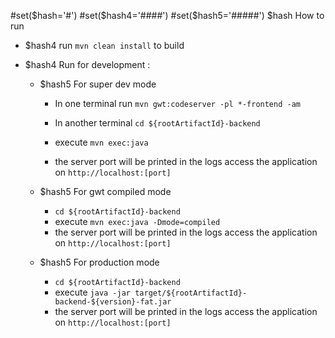 #set($hash='#')
#set($hash4='####')
#set($hash5='#####')
$hash How to run

- $hash4 run `mvn clean install` to build

- $hash4 Run for development :

  - $hash5 For super dev mode 
  
    - In one terminal run `mvn gwt:codeserver -pl *-frontend -am`
    
    - In another terminal `cd ${rootArtifactId}-backend`
    - execute `mvn exec:java`
    - the server port will be printed in the logs access the application on `http://localhost:[port]`

  - $hash5 For gwt compiled mode 
  
    - `cd ${rootArtifactId}-backend`
    - execute `mvn exec:java -Dmode=compiled`
    - the server port will be printed in the logs access the application on `http://localhost:[port]`

  - $hash5 For production mode 
  
    - `cd ${rootArtifactId}-backend`
    - execute `java -jar target/${rootArtifactId}-backend-${version}-fat.jar`
    - the server port will be printed in the logs access the application on `http://localhost:[port]`
